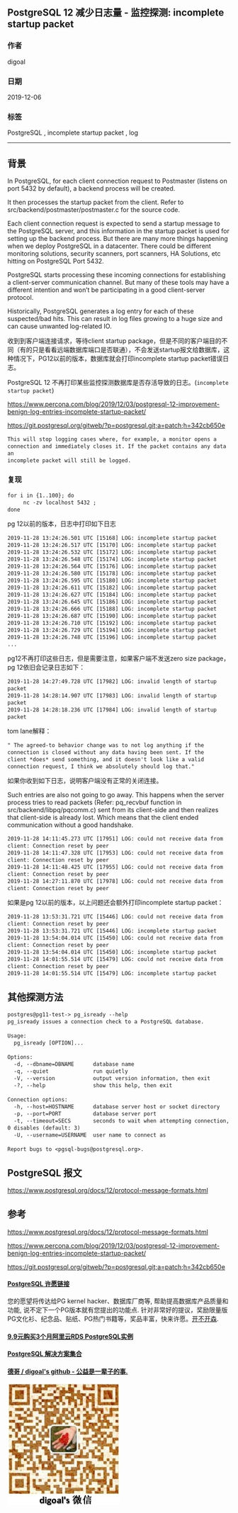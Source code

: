 ## PostgreSQL 12 减少日志量 - 监控探测: incomplete startup packet  
                                                                                                             
### 作者                                                                    
digoal                                                                                                             
                                                                                                             
### 日期                                                                                                             
2019-12-06                                                                                                         
                                                                                                             
### 标签                                                                                                             
PostgreSQL , incomplete startup packet , log      
                                                                                                             
----                                                                                                             
                                                                                                             
## 背景    
In PostgreSQL, for each client connection request to Postmaster (listens on port 5432 by default), a backend process will be created.   
  
It then processes the startup packet from the client. Refer to src/backend/postmaster/postmaster.c for the source code.   
  
Each client connection request is expected to send a startup message to the PostgreSQL server, and this information in the startup packet is used for setting up the backend process. But there are many more things happening when we deploy PostgreSQL in a datacenter. There could be different monitoring solutions, security scanners, port scanners, HA Solutions, etc hitting on PostgreSQL Port 5432.   
  
PostgreSQL starts processing these incoming connections for establishing a client-server communication channel. But many of these tools may have a different intention and won’t be participating in a good client-server protocol.    
  
Historically, PostgreSQL generates a log entry for each of these suspected/bad hits. This can result in log files growing to a huge size and can cause unwanted log-related IO.  
  
收到到客户端连接请求，等待client startup package，但是不同的客户端目的不同（有的只是看看远端数据库端口是否联通），不会发送startup报文给数据库，这种情况下，PG12以前的版本，数据库就会打印incomplete startup packet错误日志。  
  
PostgreSQL 12 不再打印某些监控探测数据库是否存活导致的日志。(```incomplete startup packet```)    
  
https://www.percona.com/blog/2019/12/03/postgresql-12-improvement-benign-log-entries-incomplete-startup-packet/  
  
https://git.postgresql.org/gitweb/?p=postgresql.git;a=patch;h=342cb650e  
  
```  
This will stop logging cases where, for example, a monitor opens a  
connection and immediately closes it. If the packet contains any data an  
incomplete packet will still be logged.  
```  
  
### 复现  
```  
for i in {1..100}; do  
     nc -zv localhost 5432 ;  
done  
```  
  
pg 12以前的版本，日志中打印如下日志  
  
```  
2019-11-28 13:24:26.501 UTC [15168] LOG: incomplete startup packet  
2019-11-28 13:24:26.517 UTC [15170] LOG: incomplete startup packet  
2019-11-28 13:24:26.532 UTC [15172] LOG: incomplete startup packet  
2019-11-28 13:24:26.548 UTC [15174] LOG: incomplete startup packet  
2019-11-28 13:24:26.564 UTC [15176] LOG: incomplete startup packet  
2019-11-28 13:24:26.580 UTC [15178] LOG: incomplete startup packet  
2019-11-28 13:24:26.595 UTC [15180] LOG: incomplete startup packet  
2019-11-28 13:24:26.611 UTC [15182] LOG: incomplete startup packet  
2019-11-28 13:24:26.627 UTC [15184] LOG: incomplete startup packet  
2019-11-28 13:24:26.645 UTC [15186] LOG: incomplete startup packet  
2019-11-28 13:24:26.666 UTC [15188] LOG: incomplete startup packet  
2019-11-28 13:24:26.687 UTC [15190] LOG: incomplete startup packet  
2019-11-28 13:24:26.710 UTC [15192] LOG: incomplete startup packet  
2019-11-28 13:24:26.729 UTC [15194] LOG: incomplete startup packet  
2019-11-28 13:24:26.748 UTC [15196] LOG: incomplete startup packet  
...  
```  
  
pg12不再打印这些日志，但是需要注意，如果客户端不发送zero size package，pg 12依旧会记录日志如下：  
  
```  
2019-11-28 14:27:49.728 UTC [17982] LOG: invalid length of startup packet  
2019-11-28 14:28:14.907 UTC [17983] LOG: invalid length of startup packet  
2019-11-28 14:28:18.236 UTC [17984] LOG: invalid length of startup packet  
```  
  
tom lane解释：  
  
```  
" The agreed-to behavior change was to not log anything if the connection is closed without any data having been sent. If the  
client *does* send something, and it doesn't look like a valid connection request, I think we absolutely should log that."  
```  
  
如果你收到如下日志，说明客户端没有正常的关闭连接。  
  
Such entries are also not going to go away. This happens when the server process tries to read packets (Refer: pq_recvbuf function in src/backend/libpq/pqcomm.c) sent from its client-side and then realizes that client-side is already lost. Which means that the client ended communication without a good handshake.  
  
```  
2019-11-28 14:11:45.273 UTC [17951] LOG: could not receive data from client: Connection reset by peer  
2019-11-28 14:11:47.328 UTC [17953] LOG: could not receive data from client: Connection reset by peer  
2019-11-28 14:11:48.425 UTC [17955] LOG: could not receive data from client: Connection reset by peer  
2019-11-28 14:27:11.870 UTC [17978] LOG: could not receive data from client: Connection reset by peer  
```  
  
如果是pg 12以前的版本，以上问题还会额外打印incomplete startup packet：  
  
```  
2019-11-28 13:53:31.721 UTC [15446] LOG: could not receive data from client: Connection reset by peer  
2019-11-28 13:53:31.721 UTC [15446] LOG: incomplete startup packet  
2019-11-28 13:54:04.014 UTC [15450] LOG: could not receive data from client: Connection reset by peer  
2019-11-28 13:54:04.014 UTC [15450] LOG: incomplete startup packet  
2019-11-28 14:01:55.514 UTC [15479] LOG: could not receive data from client: Connection reset by peer  
2019-11-28 14:01:55.514 UTC [15479] LOG: incomplete startup packet  
```  
  
## 其他探测方法  
  
```  
postgres@pg11-test-> pg_isready --help  
pg_isready issues a connection check to a PostgreSQL database.  
  
Usage:  
  pg_isready [OPTION]...  
  
Options:  
  -d, --dbname=DBNAME      database name  
  -q, --quiet              run quietly  
  -V, --version            output version information, then exit  
  -?, --help               show this help, then exit  
  
Connection options:  
  -h, --host=HOSTNAME      database server host or socket directory  
  -p, --port=PORT          database server port  
  -t, --timeout=SECS       seconds to wait when attempting connection, 0 disables (default: 3)  
  -U, --username=USERNAME  user name to connect as  
  
Report bugs to <pgsql-bugs@postgresql.org>.  
```  
  
## PostgreSQL 报文  
https://www.postgresql.org/docs/12/protocol-message-formats.html  
  
  
  
## 参考  
https://www.postgresql.org/docs/12/protocol-message-formats.html  
  
https://www.percona.com/blog/2019/12/03/postgresql-12-improvement-benign-log-entries-incomplete-startup-packet/  
  
https://git.postgresql.org/gitweb/?p=postgresql.git;a=patch;h=342cb650e  
  
  
  
  
  
  
  
  
  
  
  
  
  
  
  
  
  
  
  
  
  
  
  
  
  
  
  
  
  
  
  
  
  
  
  
  
  
  
  
  
  
  
  
  
  
  
  
  
  
  
  
  
  
  
  
  
#### [PostgreSQL 许愿链接](https://github.com/digoal/blog/issues/76 "269ac3d1c492e938c0191101c7238216")
您的愿望将传达给PG kernel hacker、数据库厂商等, 帮助提高数据库产品质量和功能, 说不定下一个PG版本就有您提出的功能点. 针对非常好的提议，奖励限量版PG文化衫、纪念品、贴纸、PG热门书籍等，奖品丰富，快来许愿。[开不开森](https://github.com/digoal/blog/issues/76 "269ac3d1c492e938c0191101c7238216").  
  
  
#### [9.9元购买3个月阿里云RDS PostgreSQL实例](https://www.aliyun.com/database/postgresqlactivity "57258f76c37864c6e6d23383d05714ea")
  
  
#### [PostgreSQL 解决方案集合](https://yq.aliyun.com/topic/118 "40cff096e9ed7122c512b35d8561d9c8")
  
  
#### [德哥 / digoal's github - 公益是一辈子的事.](https://github.com/digoal/blog/blob/master/README.md "22709685feb7cab07d30f30387f0a9ae")
  
  
![digoal's wechat](../pic/digoal_weixin.jpg "f7ad92eeba24523fd47a6e1a0e691b59")
  
